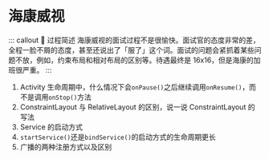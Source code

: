# 海康威视

::: callout 🧧 过程简述
海康威视的面试过程不是很愉快。面试官的态度非常的差，全程一脸不屑的态度，甚至还说出了「服了」这个词。面试的问题会紧抓着某些问题不放，例如，约束布局和相对布局的区别等。待遇最终是 16x16，但是海康的加班很严重。
:::


1. Activity 生命周期中，什么情况下会`onPause()`之后继续调用`onResume()`，而不是调用`onStop()`方法
2. ConstraintLayout 与 RelativeLayout 的区别，说一说 ConstraintLayout 的写法
3. Service 的启动方式
4. `startService()`还是`bindService()`的启动方式的生命周期更长
5. 广播的两种注册方式以及区别